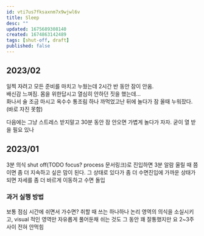 ```yaml
---
id: vti7us7fksaxnm7x9wjwl6v
title: Sleep
desc: ""
updated: 1675689308140
created: 1674863142489
tags: [shut-off, draft]
published: false
---
```


## 2023/02

일찍 자려고 모든 준비를 마치고 누웠는데 2시간 반 동안 잠이 안옴.  
배신감 느껴짐. 몸을 위한답시고 열심히 안하던 짓을 했는데...  
화나서 술 조금 마시고 옥수수 통조림 하나 까먹었고난 뒤에 놀다가 잠 올때 누워잤다. (바로 자진 못함)

다음에는 그냥 스트레스 받지말고 30분 동안 잠 안오면 가볍게 놀다가 자자. 굳이 열 받을 필요 있나

## 2023/01

3분 의식 shut off(TODO focus? process 문서링크)로 진입하면 3분 알람 울릴 때 쯤이면 좀 더 지속하고 싶은 맘이 된다.
그 상태로 있다가 좀 더 수면진입에 가까운 상태가 되면 자세를 좀 더 바르게 이동하고 수면 돌입

### 과거 실행 방법

보통 점심 시간에 쉬면서 가수면? 취할 때 쓰는 하나하나 논리 영역의 의식을 소실시키고, visual 적인 영역만 자유롭게 풀어둔채 쉬는 것도 그 동안 꽤 잘통했지만 요 2~3주 사이 전혀 안먹힘
